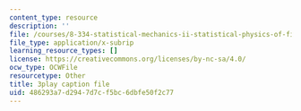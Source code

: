 ```yaml
---
content_type: resource
description: ''
file: /courses/8-334-statistical-mechanics-ii-statistical-physics-of-fields-spring-2014/486293a7d2947d7cf5bc6dbfe50f2c77_eKVr-oKxMPg.srt
file_type: application/x-subrip
learning_resource_types: []
license: https://creativecommons.org/licenses/by-nc-sa/4.0/
ocw_type: OCWFile
resourcetype: Other
title: 3play caption file
uid: 486293a7-d294-7d7c-f5bc-6dbfe50f2c77
---
```

